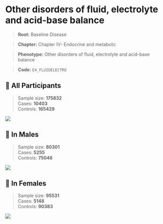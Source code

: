 # Other disorders of fluid, electrolyte and acid-base balance

> **Root:** Baseline Disease  

> **Chapter:** Chapter IV- Endocrine and metabolic  

> **Phenotype:** Other disorders of fluid, electrolyte and acid-base balance  

> **Code:** `E4_FLUIDELECTRO`

## 🧪 All Participants  
> Sample size: **175832**  
> Cases: **10403**  
> Controls: **165429**
<img src="/Disease/Figures/ALL/Incidence/E4_FLUIDELECTRO.png"/>
<CsvTable src="/public/Disease/Data/ALL/Incidence/COX_E4_FLUIDELECTRO.csv" label="🔍 View full results" />

## 👨 In Males  
> Sample size: **80301**  
> Cases: **5255**  
> Controls: **75046**
<img src="/Disease/Figures/Male/Incidence/E4_FLUIDELECTRO.png"/>
<CsvTable src="/public/Disease/Data/Male/Incidence/COX_E4_FLUIDELECTRO.csv" label="🔍 View full results" />

## 👩 In Females  
> Sample size: **95531**  
> Cases: **5148**  
> Controls: **90383**
<img src="/Disease/Figures/Female/Incidence/E4_FLUIDELECTRO.png"/>
<CsvTable src="/public/Disease/Data/Female/Incidence/COX_E4_FLUIDELECTRO.csv" label="🔍 View full results" />
